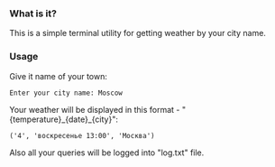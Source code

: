 
### What is it?

This is a simple terminal utility for getting weather by your city name.

### Usage 


Give it name of your town:
```terminal
Enter your city name: Moscow
```

Your weather will be displayed in this format - "{temperature}\_{date}\_{city}":
```terminal
('4', 'воскресенье 13:00', 'Москва')
```

Also all your queries will be logged into "log.txt" file.